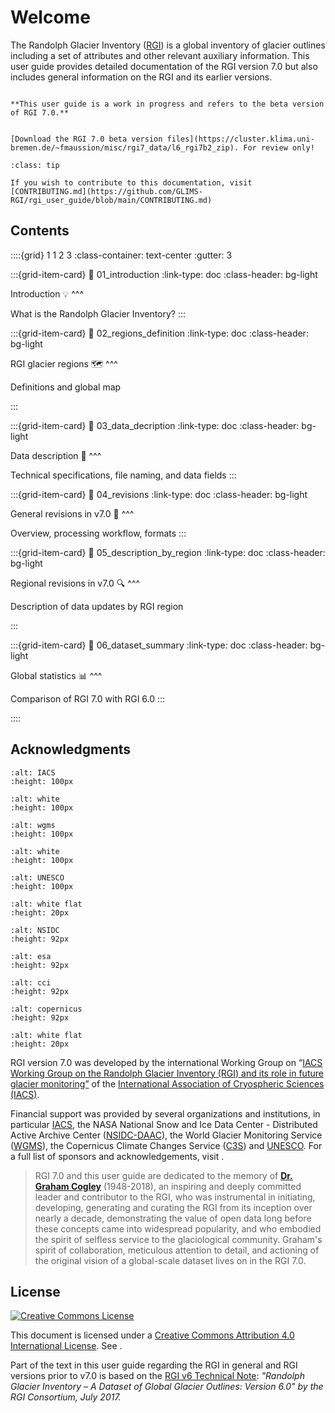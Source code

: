 # Welcome

The Randolph Glacier Inventory ([RGI](https://www.glims.org/RGI)) is a global inventory of glacier outlines including a set of attributes and other relevant auxiliary information. This user guide provides detailed documentation of the RGI version 7.0 but also includes general information on the RGI and its earlier versions.

```{warning}

**This user guide is a work in progress and refers to the beta version of RGI 7.0.**

```

```{admonition} Data download

[Download the RGI 7.0 beta version files](https://cluster.klima.uni-bremen.de/~fmaussion/misc/rgi7_data/l6_rgi7b2_zip). For review only!
```

```{admonition} Contributing to this documentation
:class: tip

If you wish to contribute to this documentation, visit [CONTRIBUTING.md](https://github.com/GLIMS-RGI/rgi_user_guide/blob/main/CONTRIBUTING.md)  
```

## Contents

::::{grid} 1 1 2 3
:class-container: text-center
:gutter: 3

:::{grid-item-card}
:link: 01_introduction
:link-type: doc
:class-header: bg-light

Introduction 💡
^^^

What is the Randolph Glacier Inventory?
:::

:::{grid-item-card}
:link: 02_regions_definition
:link-type: doc
:class-header: bg-light

RGI glacier regions 🗺️
^^^

Definitions and global map

:::

:::{grid-item-card}
:link: 03_data_decription
:link-type: doc
:class-header: bg-light

Data description 💾
^^^

Technical specifications, file naming, and data fields
:::

:::{grid-item-card}
:link: 04_revisions
:link-type: doc
:class-header: bg-light

General revisions in v7.0 🔁
^^^

Overview, processing workflow, formats
:::

:::{grid-item-card}
:link: 05_description_by_region
:link-type: doc
:class-header: bg-light

Regional revisions in v7.0 🔍
^^^

Description of data updates by RGI region

:::

:::{grid-item-card}
:link: 06_dataset_summary
:link-type: doc
:class-header: bg-light

Global statistics 📊
^^^

Comparison of RGI 7.0 with RGI 6.0
:::

::::


## Acknowledgments


```{image} img/logos/iugg_iacs_border.png
:alt: IACS
:height: 100px
```

```{image} img/logos/white.png
:alt: white
:height: 100px
```

```{image} img/logos/wgms.png
:alt: wgms
:height: 100px
```

```{image} img/logos/white.png
:alt: white
:height: 100px
```

```{image} img/logos/unesco.png
:alt: UNESCO
:height: 100px
```

```{image} img/logos/white_flat.png
:alt: white flat
:height: 20px
```

```{image} img/logos/nsidc_daac.png
:alt: NSIDC
:height: 92px
```

```{image} img/logos/esa.png
:alt: esa
:height: 92px
```

```{image} img/logos/cci.png
:alt: cci
:height: 92px
```

```{image} img/logos/copernicus.png
:alt: copernicus
:height: 92px
```

```{image} img/logos/white_flat.png
:alt: white flat
:height: 20px
```

RGI version 7.0 was developed by the international Working Group on “[IACS Working Group on the Randolph Glacier Inventory (RGI) and its role in future glacier monitoring”](https://cryosphericsciences.org) of the [International Association of Cryospheric Sciences (IACS)](https://cryosphericsciences.org/activities/working-groups/rgi-working-group/).

Financial support was provided by several organizations and institutions, in particular [IACS](https://cryosphericsciences.org), the NASA National Snow and Ice Data Center - Distributed Active Archive Center ([NSIDC-DAAC](https://nsidc.org)), the World Glacier Monitoring Service ([WGMS](https://wgms.ch)), the Copernicus Climate Changes Service ([C3S](https://climate.copernicus.eu)) and [UNESCO](https://www.unesco.org). For a full list of sponsors and acknowledgements, visit [](appendix/acknowledgements).

> RGI 7.0 and this user guide are dedicated to the memory of **[Dr. Graham Cogley](https://www.igsoc.org/j-graham-cogley-1948-2018)** (1948-2018), an inspiring and deeply committed leader and contributor to the RGI, who was instrumental in initiating, developing, generating and curating the RGI from its inception over nearly a decade, demonstrating the value of open data long before these concepts came into widespread popularity, and who embodied the spirit of selfless service to the glaciological community. Graham's spirit of collaboration, meticulous attention to detail, and actioning of the original vision of a global-scale dataset lives on in the RGI 7.0.


## License

[![Creative Commons License](https://mirrors.creativecommons.org/presskit/buttons/88x31/svg/by.svg)](https://creativecommons.org/licenses/by/4.0)

This document is licensed under a [Creative Commons Attribution 4.0 International License](https://creativecommons.org/licenses/by/4.0/). See [](reference).

Part of the text in this user guide regarding the RGI in general and RGI versions prior to v7.0 is based on the [RGI v6 Technical Note](https://github.com/GLIMS-RGI/rgi_user_guide/raw/main/docs/img/00_rgi60_TechnicalNote.pdf): *"Randolph Glacier Inventory – A Dataset of Global Glacier Outlines: Version 6.0" by the RGI Consortium, July 2017.*
